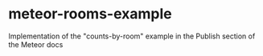 meteor-rooms-example
====================

Implementation of the "counts-by-room" example in the Publish section of the Meteor docs
